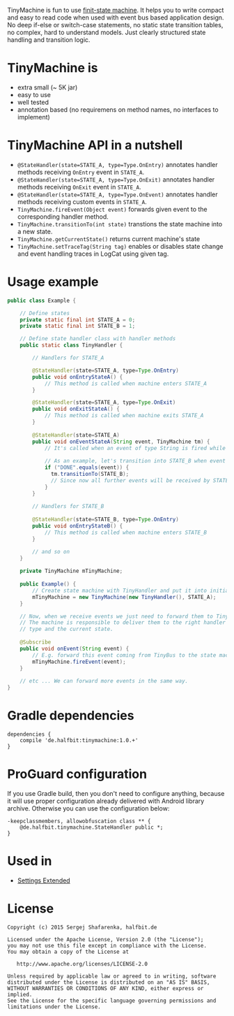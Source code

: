 
TinyMachine is fun to use [finit-state machine][1]. It helps you to write compact and easy to read code when used with event bus based application design. No deep if-else or switch-case statements, no static state transition tables, no complex, hard to understand models. Just clearly structured state handling and transition logic.

# TinyMachine is
 - extra small (~ 5K jar)
 - easy to use
 - well tested
 - annotation based (no requiremens on method names, no interfaces to implement)
 
# TinyMachine API in a nutshell
 - `@StateHandler(state=STATE_A, type=Type.OnEntry)` annotates handler methods receiving `OnEntry` event in `STATE_A`.
 - `@StateHandler(state=STATE_A, type=Type.OnExit)` annotates handler methods receiving `OnExit` event in `STATE_A`.
 - `@StateHandler(state=STATE_A, type=Type.OnEvent)` annotates handler methods receiving custom events in `STATE_A`.
 - `TinyMachine.fireEvent(Object event)` forwards given event to the corresponding handler method.
 - `TinyMachine.transitionTo(int state)` transtions the state machine into a new state.
 - `TinyMachine.getCurrentState()` returns current machine's state 
 - `TinyMachine.setTraceTag(String tag)` enables or disables state change and event handling traces in LogCat using given tag.

# Usage example
```java
public class Example {

    // Define states
    private static final int STATE_A = 0;
    private static final int STATE_B = 1;

    // Define state handler class with handler methods
    public static class TinyHandler {

        // Handlers for STATE_A

        @StateHandler(state=STATE_A, type=Type.OnEntry)
        public void onEntryStateA() {
            // This method is called when machine enters STATE_A
        }

        @StateHandler(state=STATE_A, type=Type.OnExit)
        public void onExitStateA() {
            // This method is called when machine exits STATE_A
        }
      
        @StateHandler(state=STATE_A)
        public void onEventStateA(String event, TinyMachine tm) {
            // It's called when an event of type String is fired while machine is in STATE_A
        
            // As an example, let's transition into STATE_B when event "DONE" is received
            if ("DONE".equals(event)) {
              tm.transitionTo(STATE_B);
              // Since now all further events will be received by STATE_B handlers
            }
        }
      
        // Handlers for STATE_B
      
        @StateHandler(state=STATE_B, type=Type.OnEntry)
        public void onEntryStateB() {
            // This method is called when machine enters STATE_B
        }

        // and so on
    }
    
    private TinyMachine mTinyMachine;
    
    public Example() {
        // Create state machine with TinyHandler and put it into initial STATE_A state
        mTinyMachine = new TinyMachine(new TinyHandler(), STATE_A);
    }

    // Now, when we receive events we just need to forward them to TinyMachine instance.
    // The machine is responsible to deliver them to the right handler depending on event
    // type and the current state.
    
    @Subscribe
    public void onEvent(String event) {
        // E.g. forward this event coming from TinyBus to the state machine for processing.
        mTinyMachine.fireEvent(event);
    }
    
    // etc ... We can forward more events in the same way.
}
```

Gradle dependencies
=======
```
dependencies {
    compile 'de.halfbit:tinymachine:1.0.+'
}
```

# ProGuard configuration

If you use Gradle build, then you don't need to configure anything, because it will use proper configuration already delivered with Android library archive. Otherwise you can use the configuration below:
```
-keepclassmembers, allowobfuscation class ** {
    @de.halfbit.tinymachine.StateHandler public *;
}
```

Used in
=======
 - [Settings Extended][2]

License
=======

    Copyright (c) 2015 Sergej Shafarenka, halfbit.de

    Licensed under the Apache License, Version 2.0 (the "License");
    you may not use this file except in compliance with the License.
    You may obtain a copy of the License at

       http://www.apache.org/licenses/LICENSE-2.0

    Unless required by applicable law or agreed to in writing, software
    distributed under the License is distributed on an "AS IS" BASIS,
    WITHOUT WARRANTIES OR CONDITIONS OF ANY KIND, either express or implied.
    See the License for the specific language governing permissions and
    limitations under the License.

  [1]: http://en.wikipedia.org/wiki/Finite-state_machine
  [2]: https://play.google.com/store/apps/details?id=com.hb.settings
